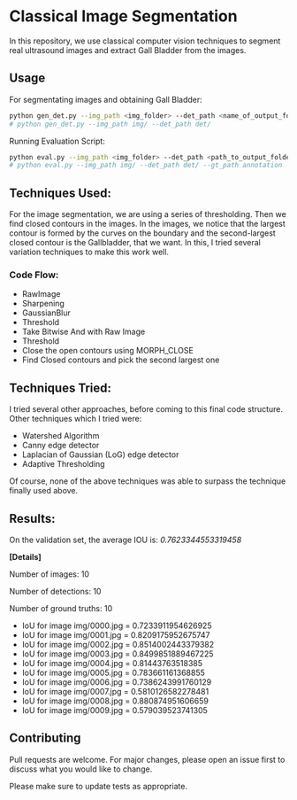 # Classical Image Segmentation
In this repository, we use classical computer vision techniques to segment real ultrasound
images and extract Gall Bladder from the images.

## Usage
For segmentating images and obtaining Gall Bladder:
```bash
python gen_det.py --img_path <img_folder> --det_path <name_of_output_folder>
# python gen_det.py --img_path img/ --det_path det/
```
Running Evaluation Script:
```bash
python eval.py --img_path <img_folder> --det_path <path_to_output_folder> --gt_path <path_to_ground_truth_folder>
# python eval.py --img_path img/ --det_path det/ --gt_path annotation
```

## Techniques Used:
For the image segmentation, we are using a series of thresholding. Then we find closed contours in the images. In the images, we notice that the largest contour is formed by the curves on the boundary and the second-largest closed contour is the Gallbladder, that we want. In this, I tried several variation techniques to make this work well.

### Code Flow:
* RawImage
* Sharpening
* GaussianBlur
* Threshold
* Take Bitwise And with Raw Image
* Threshold
* Close the open contours using MORPH_CLOSE
* Find Closed contours and pick the second largest one

## Techniques Tried:
I tried several other approaches, before coming to this final code structure. Other
techniques which I tried were:
* Watershed Algorithm
* Canny edge detector
* Laplacian of Gaussian (LoG) edge detector
* Adaptive Thresholding

Of course, none of the above techniques was able to surpass the technique finally used above.


## Results:
On the validation set, the average IOU is: ​ *0.7623344553319458*

**[Details]**

Number of images: 10

Number of detections: 10

Number of ground truths: 10
- IoU for image img/0000.jpg = 0.7233911954626925
- IoU for image img/0001.jpg = 0.8209175952675747
- IoU for image img/0002.jpg = 0.8514002443379382
- IoU for image img/0003.jpg = 0.8499851889467225
- IoU for image img/0004.jpg = 0.81443763518385
- IoU for image img/0005.jpg = 0.783661161368855
- IoU for image img/0006.jpg = 0.7386243991760129
- IoU for image img/0007.jpg = 0.5810126582278481
- IoU for image img/0008.jpg = 0.880874951606659
- IoU for image img/0009.jpg = 0.579039523741305

## Contributing
Pull requests are welcome. For major changes, please open an issue first to discuss what you would like to change.

Please make sure to update tests as appropriate.
